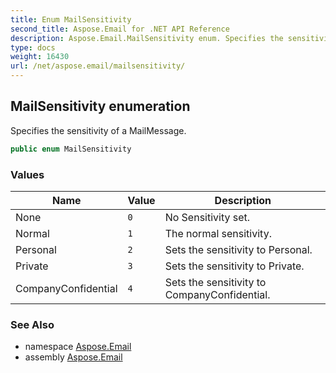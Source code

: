 ```yaml
---
title: Enum MailSensitivity
second_title: Aspose.Email for .NET API Reference
description: Aspose.Email.MailSensitivity enum. Specifies the sensitivity of a MailMessage
type: docs
weight: 16430
url: /net/aspose.email/mailsensitivity/
---
```

## MailSensitivity enumeration

Specifies the sensitivity of a MailMessage.

```csharp
public enum MailSensitivity
```

### Values

| Name | Value | Description |
| --- | --- | --- |
| None | `0` | No Sensitivity set. |
| Normal | `1` | The normal sensitivity. |
| Personal | `2` | Sets the sensitivity to Personal. |
| Private | `3` | Sets the sensitivity to Private. |
| CompanyConfidential | `4` | Sets the sensitivity to CompanyConfidential. |

### See Also

* namespace [Aspose.Email](../../aspose.email/)
* assembly [Aspose.Email](../../)


